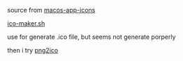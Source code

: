 source from [macos-app-icons](https://gist.github.com/jamieweavis/b4c394607641e1280d447deed5fc85fc)

[ico-maker.sh](https://gist.github.com/lcuis/45a9ff2fc2bbe75986c918014b2af322)

use for generate .ico file, but seems not generate porperly

then i try [png2ico](https://www.png2ico.com/)
